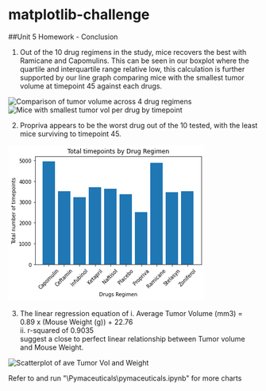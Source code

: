 # matplotlib-challenge

##Unit 5 Homework - Conclusion
1. Out of the 10 drug regimens in the study, mice recovers the best with Ramicane and Capomulins. This can be seen in our boxplot where the quartile and interquartile range relative low, this calculation is further supported by our line graph comparing mice with the smallest tumor volume at timepoint 45 against each drugs.

![Comparison of tumor volume across 4 drug regimens](\Images\Comparison%of%tumor%volume%across%4%drug%regimens.png)
![Mice with smallest tumor vol per drug by timepoint](\Images\Mice%with%smallest%tumor%vol%per%drug%by%timepoint.png)

2. Propriva appears to be the worst drug out of the 10 tested, with the least mice surviving to timepoint 45.

![Total timepoints by drugs regimen](/Images/Total%20timepoints%20by%20drugs%20regimen.png)

3. The linear regression equation of
       i.   Average Tumor Volume (mm3) = 0.89 x (Mouse Weight (g)) + 22.76   
       ii.  r-squared of 0.9035    
   suggest a close to perfect linear relationship between Tumor volume and Mouse Weight.

![Scatterplot of ave Tumor Vol and Weight](\Images\Scatterplot%of%ave%Tumor%Vol%and%Weight.png)

Refer to and run "\Pymaceuticals\pymaceuticals.ipynb" for more charts